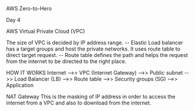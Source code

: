 AWS Zero-to-Hero

Day 4


AWS Virtual Private Cloud (VPC)

The size of VPC is decided by IP address range.
-- Elastic Load balancer has a target groups and host the private networks. It uses route table to direct target request.
-- Route table defines the path and helps the request from the internet to be directed to the right place.

HOW IT WORKS
Internet -->> VPC (Internet Gateway) -->> Public subnet -->> Load Balancer (LB) -->> Route table -->> Security groups (SG) -->> Application


NAT Gateway
This is the masking of IP address in order to access the internet from a VPC and also to download from the internet.


